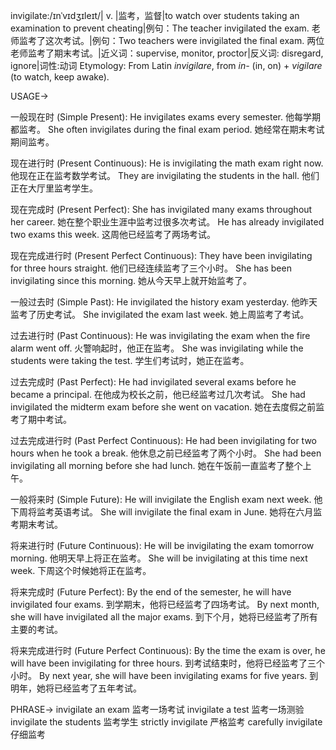 invigilate:/ɪnˈvɪdʒɪleɪt/| v. |监考，监督|to watch over students taking an examination to prevent cheating|例句：The teacher invigilated the exam. 老师监考了这次考试。|例句：Two teachers were invigilated the final exam. 两位老师监考了期末考试。|近义词：supervise, monitor, proctor|反义词: disregard, ignore|词性:动词
Etymology: From Latin *invigilare*, from *in-* (in, on) + *vigilare* (to watch, keep awake).

USAGE->

一般现在时 (Simple Present):
He invigilates exams every semester.  他每学期都监考。
She often invigilates during the final exam period. 她经常在期末考试期间监考。

现在进行时 (Present Continuous):
He is invigilating the math exam right now. 他现在正在监考数学考试。
They are invigilating the students in the hall. 他们正在大厅里监考学生。

现在完成时 (Present Perfect):
She has invigilated many exams throughout her career.  她在整个职业生涯中监考过很多次考试。
He has already invigilated two exams this week.  这周他已经监考了两场考试。

现在完成进行时 (Present Perfect Continuous):
They have been invigilating for three hours straight. 他们已经连续监考了三个小时。
She has been invigilating since this morning.  她从今天早上就开始监考了。

一般过去时 (Simple Past):
He invigilated the history exam yesterday.  他昨天监考了历史考试。
She invigilated the exam last week. 她上周监考了考试。

过去进行时 (Past Continuous):
He was invigilating the exam when the fire alarm went off. 火警响起时，他正在监考。
She was invigilating while the students were taking the test. 学生们考试时，她正在监考。

过去完成时 (Past Perfect):
He had invigilated several exams before he became a principal. 在他成为校长之前，他已经监考过几次考试。
She had invigilated the midterm exam before she went on vacation.  她在去度假之前监考了期中考试。

过去完成进行时 (Past Perfect Continuous):
He had been invigilating for two hours when he took a break.  他休息之前已经监考了两个小时。
She had been invigilating all morning before she had lunch.  她在午饭前一直监考了整个上午。

一般将来时 (Simple Future):
He will invigilate the English exam next week. 他下周将监考英语考试。
She will invigilate the final exam in June. 她将在六月监考期末考试。

将来进行时 (Future Continuous):
He will be invigilating the exam tomorrow morning. 他明天早上将正在监考。
She will be invigilating at this time next week.  下周这个时候她将正在监考。

将来完成时 (Future Perfect):
By the end of the semester, he will have invigilated four exams. 到学期末，他将已经监考了四场考试。
By next month, she will have invigilated all the major exams.  到下个月，她将已经监考了所有主要的考试。

将来完成进行时 (Future Perfect Continuous):
By the time the exam is over, he will have been invigilating for three hours.  到考试结束时，他将已经监考了三个小时。
By next year, she will have been invigilating exams for five years.  到明年，她将已经监考了五年考试。


PHRASE->
invigilate an exam  监考一场考试
invigilate a test  监考一场测验
invigilate the students  监考学生
strictly invigilate  严格监考
carefully invigilate  仔细监考
